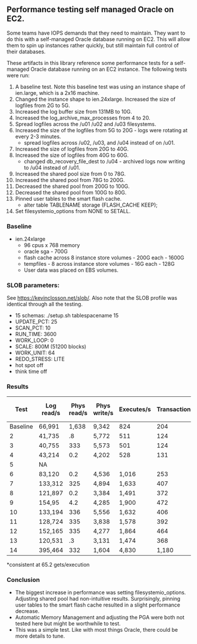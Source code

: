 ## Performance testing self managed Oracle on EC2.
Some teams have IOPS demands that they need to maintain.  They want to do this with a self-managed Oracle database running on EC2.  This will allow them to spin up instances rather quickly, but still maintain full control of their databases.

These artifacts in this library reference some performance tests for a self-managed Oracle database running on an EC2 instance. The following tests were run:
1. A baseline test. Note this baseline test was using an instance shape of ien.large, which is a 2x16 machine.
2. Changed the instance shape to ien.24xlarge. Increased the size of logfiles from 2G to 5G.
3. Increased the log buffer size from 131MB to 10G.
4. Increased the log_archive_max_processes from 4 to 20.
5. Spread logfiles across the /u01 /u02 and /u03 filesystems.
6. Increased the size of the logfiles from 5G to 20G - logs were rotating at every 2-3 minutes.
    - spread logfiles across /u02, /u03, and /u04 instead of on /u01.
7. Increased the size of logfiles from 20G to 40G.
8. Increased the size of logfiles from 40G to 60G.
    - changed db_recovery_file_dest to /u04 - archived logs now writing to /u04 instead of /u01.
9. Increased the shared pool size from 0 to 78G.
10. Increased the shared pool from 78G to 200G.
11. Decreased the shared pool from 200G to 100G.
12. Decreased the shared pool from 100G to 80G.
13. Pinned user tables to the smart flash cache.
    - alter table TABLENAME storage (FLASH_CACHE KEEP);
14. Set filesystemio_options from NONE to SETALL.

### Baseline
- ien.24xlarge
  - 96 cpus x 768 memory
  - oracle sga - 700G
  - flash cache across 8 instance store volumes - 200G each - 1600G
  - tempfiles - 8 across instance store volumes - 16G each - 128G
  - User data was placed on EBS volumes.

### SLOB parameters:
See https://kevinclosson.net/slob/. Also note that the SLOB profile was identical through all the testing.
  - 15 schemas: ./setup.sh tablespacename 15
  - UPDATE_PCT: 25
  - SCAN_PCT: 10
  - RUN_TIME: 3600
  - WORK_LOOP: 0
  - SCALE: 800M (51200 blocks)
  - WORK_UNIT: 64
  - REDO_STRESS: LITE
  - hot spot off
  - think time off

### Results 
Test    | Log read/s | Phys read/s | Phys write/s | Executes/s | Transactions/s | Execs of most exp query* |
---     | ----      |   -----      |   ------         | ------     | ---------      |  --------               |
Baseline| 66,991    | 1,638 | 9,342  | 824   | 204   | 1,989,971  |
2       | 41,735    | .8    | 5,772  | 511   | 124   | 1,249,562  |
3       | 40,755    | 333   | 5,573  | 501   | 124   | 1,224,431  |
4       |43,214     | 0.2   | 4,202  | 528   | 131   | 1,290,303  |
5       | NA        |       |        |       |       |       |
6       | 83,120    | 0.2   | 4,536  | 1,016 | 253   | 2,471,303  |
7       | 133,312   |325    | 4,894  | 1,633 | 407   | 3,963,227  |
8       | 121,897   | 0.2   | 3,384  | 1,491 | 372   | 3,631,911  |
9       | 154,95    | 4.2   | 4,285  | 1,900 | 472   | 4,606,302  |
10      | 133,194   | 336   | 5,556  | 1,632 | 406   | 3,953,952  |
11      | 128,724   | 335   | 3,838  | 1,578 | 392   | 3,839,860  |
12      | 152,165   | 335   | 4,277  | 1,864 | 464   | 4,533,680  |
13      | 120,531   | .3    | 3,131  | 1,474 | 368   | 3,595,694  |
14      | 395,464   | 332   | 1,604  | 4,830 | 1,180 | 11,621,071 |

*consistent at 65.2 gets/execution

### Conclusion
- The biggest increase in performance was setting filesystemio_options. Adjusting shared pool had non-intuitive results. Surprisingly, pinning user tables to the smart flash cache resulted in a slight performance decrease.
- Automatic Memory Management and adjusting the PGA were both not tested here but might be worthwhile to test.
- This was a simple test. Like with most things Oracle, there could be more details to tune.
